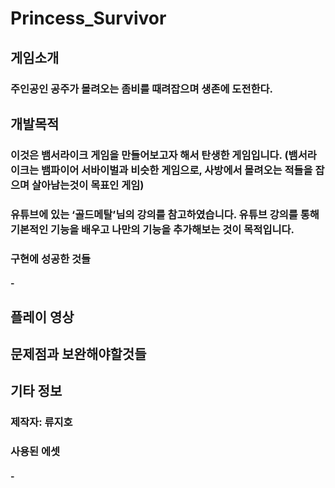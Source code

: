 # Princess_Survivor

## 게임소개
### 주인공인 공주가 몰려오는 좀비를 때려잡으며 생존에 도전한다.

## 개발목적
### 이것은 뱀서라이크 게임을 만들어보고자 해서 탄생한 게임입니다. (뱀서라이크는 뱀파이어 서바이벌과 비슷한 게임으로, 사방에서 몰려오는 적들을 잡으며 살아남는것이 목표인 게임)
### 유튜브에 있는 ‘골드메탈’님의 강의를 참고하였습니다. 유튜브 강의를 통해 기본적인 기능을 배우고 나만의 기능을 추가해보는 것이 목적입니다.
### 구현에 성공한 것들
#### - 

## 플레이 영상
### 

## 문제점과 보완해야할것들
### 

## 기타 정보
### 제작자: 류지호
### 사용된 에셋
#### - 

